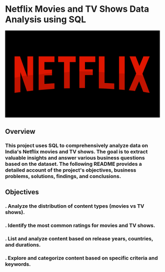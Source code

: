# Netflix Movies and TV Shows Data Analysis using SQL

![Netflix Logo](https://github.com/joyuwaoma/netflix_sql_project/blob/main/netflix-5947489_1280.png)

## Overview
### This project uses SQL to comprehensively analyze data on India's Netflix movies and TV shows. The goal is to extract valuable insights and answer various business questions based on the dataset. The following README provides a detailed account of the project's objectives, business problems, solutions, findings, and conclusions.

## Objectives
### . Analyze the distribution of content types (movies vs TV shows).
### . Identify the most common ratings for movies and TV shows.
### . List and analyze content based on release years, countries, and durations.
### . Explore and categorize content based on specific criteria and keywords.

